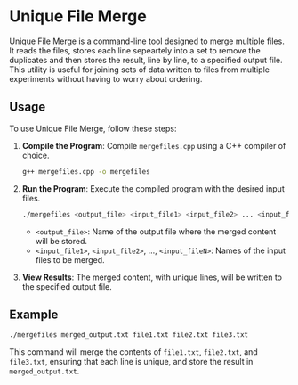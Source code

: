 # Unique File Merge

Unique File Merge is a command-line tool designed to merge multiple files. It reads the files, stores each line sepeartely into a set to remove the duplicates and then stores the result, line by line, to a specified output file.
This utility is useful for joining sets of data written to files from multiple experiments without having to worry about ordering.

## Usage

To use Unique File Merge, follow these steps:


1. **Compile the Program**: Compile `mergefiles.cpp` using a C++ compiler of choice.
   ```bash
   g++ mergefiles.cpp -o mergefiles
   ```

3. **Run the Program**: Execute the compiled program with the desired input files.
   ```bash
   ./mergefiles <output_file> <input_file1> <input_file2> ... <input_fileN>
   ```

   - `<output_file>`: Name of the output file where the merged content will be stored.
   - `<input_file1>`, `<input_file2>`, ..., `<input_fileN>`: Names of the input files to be merged.

4. **View Results**: The merged content, with unique lines, will be written to the specified output file.

## Example

```bash
./mergefiles merged_output.txt file1.txt file2.txt file3.txt
```

This command will merge the contents of `file1.txt`, `file2.txt`, and `file3.txt`, ensuring that each line is unique, and store the result in `merged_output.txt`.
